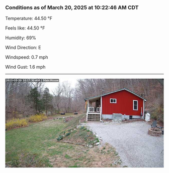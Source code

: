 ### Conditions as of March 20, 2025 at 10:22:46 AM CDT 

Temperature: 44.50 &deg;F

Feels like: 44.50 &deg;F

Humidity: 69%

Wind Direction: E

Windspeed: 0.7 mph

Wind Gust: 1.6 mph

---

<img src="./images/latest.jpeg"/>

